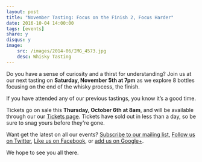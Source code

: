 ```yaml
---
layout: post
title: "November Tasting: Focus on the Finish 2, Focus Harder"
date: 2016-10-04 14:00:00
tags: [events]
share: y
disqus: y
image:
    src: /images/2014-06/IMG_4573.jpg
    desc: Whisky Tasting
---
```


Do you have a sense of curiosity and a thirst for understanding? Join us at our next tasting on **Saturday, November 5th at 7pm** as we explore 8 bottles focusing on the end of the whisky process, the finish.

If you have attended any of our previous tastings, you know it’s a good time. 

Tickets go on sale this **Thursday, October 6th at 8am**, and will be available through our our [Tickets page][1]. Tickets have sold out in less than a day, so be sure to snag yours before they're gone. 

Want get the latest on all our events? [Subscribe to our mailing list][2], [Follow us on Twitter][3], [Like us on Facebook][4], or [add us on Google+][5].

We hope to see you all there.

  [1]: /tickets/
  [2]: /subscribe/
  [3]: http://twitter.com/whiskydev
  [4]: http://www.facebook.com/whiskydev
  [5]: http://plus.google.com/+Whiskydev
